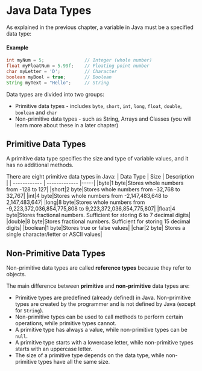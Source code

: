 # Java Data Types
As explained in the previous chapter, a variable in Java must be a specified data type:

#### Example
```java
int myNum = 5;               // Integer (whole number)
float myFloatNum = 5.99f;    // Floating point number
char myLetter = 'D';         // Character
boolean myBool = true;       // Boolean
String myText = "Hello";     // String
```

Data types are divided into two groups:

* Primitive data types - includes `byte`, `short`, `int`, `long`, `float`, `double`, `boolean` and `char`
* Non-primitive data types - such as String, Arrays and Classes (you will learn more about these in a later chapter)

## Primitive Data Types
A primitive data type specifies the size and type of variable values, and it has no additional methods.

There are eight primitive data types in Java:
| Data Type | Size | Description |
| ------------ | ------------- |-----|
|byte|1 byte|Stores whole numbers from -128 to 127|
|short|2 byte|Stores whole numbers from -32,768 to 32,767|
|int|4 byte|Stores whole numbers from -2,147,483,648 to 2,147,483,647|
|long|8 byte|Stores whole numbers from -9,223,372,036,854,775,808 to 9,223,372,036,854,775,807|
|float|4 byte|Stores fractional numbers. Sufficient for storing 6 to 7 decimal digits|
|double|8 byte|Stores fractional numbers. Sufficient for storing 15 decimal digits|
|boolean|1 byte|Stores true or false values|
|char|2 byte|	Stores a single character/letter or ASCII values|

## Non-Primitive Data Types
Non-primitive data types are called **reference types** because they refer to objects.

The main difference between **primitive** and **non-primitive** data types are:

* Primitive types are predefined (already defined) in Java.
Non-primitive types are created by the programmer and is not defined by Java (except for `String`).
* Non-primitive types can be used to call methods to perform certain operations, while primitive types cannot.
* A primitive type has always a value, while non-primitive types can be `null`.
* A primitive type starts with a lowercase letter, while non-primitive types starts with an uppercase letter.
* The size of a primitive type depends on the data type, while non-primitive types have all the same size.